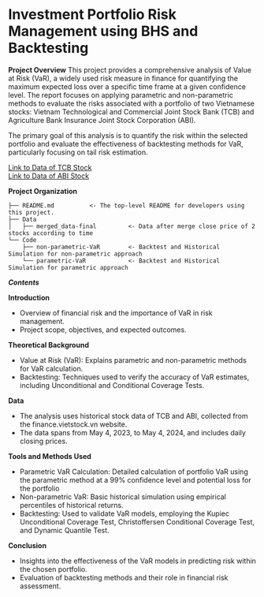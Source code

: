# Investment Portfolio Risk Management using BHS and Backtesting
**Project Overview**
This project provides a comprehensive analysis of Value at Risk (VaR), a widely used risk measure in finance for quantifying the maximum expected loss over a specific time frame at a given confidence level. The report focuses on applying parametric and non-parametric methods to evaluate the risks associated with a portfolio of two Vietnamese stocks: Vietnam Technological and Commercial Joint Stock Bank (TCB) and Agriculture Bank Insurance Joint Stock Corporation (ABI).

The primary goal of this analysis is to quantify the risk within the selected portfolio and evaluate the effectiveness of backtesting methods for VaR, particularly focusing on tail risk estimation.

[Link to Data of TCB Stock](https://finance.vietstock.vn/TCB/transaction-statistics.htm?grid=invest)<br />
[Link to Data of ABI Stock](https://finance.vietstock.vn/ABI/transaction-statistics.htm)

**Project Organization**
```
├── README.md          <- The top-level README for developers using this project.
├── Data
│   ├── merged_data-final         <- Data after merge close price of 2 stocks according to time
└── Code
    ├── non-parametric-VaR        <- Backtest and Historical Simulation for non-parametric approach
    └── parametric-VaR            <- Backtest and Historical Simulation for parametric approach
```

***Contents***

**Introduction**

- Overview of financial risk and the importance of VaR in risk management.
- Project scope, objectives, and expected outcomes.
  
**Theoretical Background**

- Value at Risk (VaR): Explains parametric and non-parametric methods for VaR calculation.
- Backtesting: Techniques used to verify the accuracy of VaR estimates, including Unconditional and Conditional Coverage Tests.

**Data**

- The analysis uses historical stock data of TCB and ABI, collected from the finance.vietstock.vn website.
- The data spans from May 4, 2023, to May 4, 2024, and includes daily closing prices.

**Tools and Methods Used**

- Parametric VaR Calculation: Detailed calculation of portfolio VaR using the parametric method at a 99% confidence level and potential loss for the portfolio
- Non-parametric VaR: Basic historical simulation using empirical percentiles of historical returns.
- Backtesting: Used to validate VaR models, employing the Kupiec Unconditional Coverage Test, Christoffersen Conditional Coverage Test, and Dynamic Quantile Test.
  
**Conclusion**

- Insights into the effectiveness of the VaR models in predicting risk within the chosen portfolio.
- Evaluation of backtesting methods and their role in financial risk assessment.

